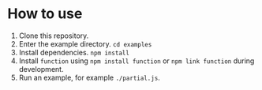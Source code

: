 # How to use

1. Clone this repository.
2. Enter the example directory. `cd examples`
3. Install dependencies. `npm install`
4. Install `function` using `npm install function` or `npm link function` during development.
5. Run an example, for example `./partial.js`.
